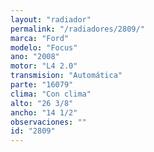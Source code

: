 ```yaml
---
layout: "radiador"
permalink: "/radiadores/2809/"
marca: "Ford"
modelo: "Focus"
ano: "2008"
motor: "L4 2.0"
transmision: "Automática"
parte: "16079"
clima: "Con clima"
alto: "26 3/8"
ancho: "14 1/2"
observaciones: ""
id: "2809"
---
```


